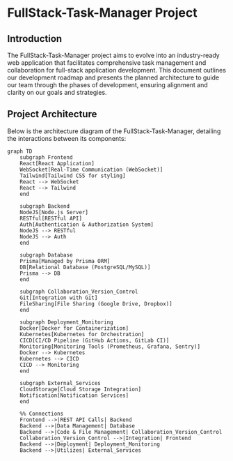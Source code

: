 # FullStack-Task-Manager Project

## Introduction

The FullStack-Task-Manager project aims to evolve into an industry-ready web application that facilitates comprehensive task management and collaboration for full-stack application development. This document outlines our development roadmap and presents the planned architecture to guide our team through the phases of development, ensuring alignment and clarity on our goals and strategies.

## Project Architecture

Below is the architecture diagram of the FullStack-Task-Manager, detailing the interactions between its components:

```mermaid
graph TD
    subgraph Frontend
    React[React Application]
    WebSocket[Real-Time Communication (WebSocket)]
    Tailwind[Tailwind CSS for styling]
    React --> WebSocket
    React --> Tailwind
    end

    subgraph Backend
    NodeJS[Node.js Server]
    RESTful[RESTful API]
    Auth[Authentication & Authorization System]
    NodeJS --> RESTful
    NodeJS --> Auth
    end

    subgraph Database
    Prisma[Managed by Prisma ORM]
    DB[Relational Database (PostgreSQL/MySQL)]
    Prisma --> DB
    end

    subgraph Collaboration_Version_Control
    Git[Integration with Git]
    FileSharing[File Sharing (Google Drive, Dropbox)]
    end

    subgraph Deployment_Monitoring
    Docker[Docker for Containerization]
    Kubernetes[Kubernetes for Orchestration]
    CICD[CI/CD Pipeline (GitHub Actions, GitLab CI)]
    Monitoring[Monitoring Tools (Prometheus, Grafana, Sentry)]
    Docker --> Kubernetes
    Kubernetes --> CICD
    CICD --> Monitoring
    end

    subgraph External_Services
    CloudStorage[Cloud Storage Integration]
    Notification[Notification Services]
    end

    %% Connections
    Frontend -->|REST API Calls| Backend
    Backend -->|Data Management| Database
    Backend -->|Code & File Management| Collaboration_Version_Control
    Collaboration_Version_Control -->|Integration| Frontend
    Backend -->|Deployment| Deployment_Monitoring
    Backend -->|Utilizes| External_Services
